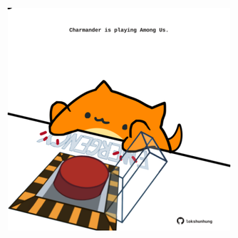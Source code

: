 <!-- built at 22/01/2021, 13:39:02 UTC -->
<p align="center">
  <img width="500" height="500" src="./ReadmeImage.svg">
</p>

